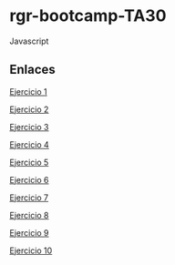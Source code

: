 # rgr-bootcamp-TA30
Javascript


## Enlaces
<a href="">Ejercicio 1</a> <br>

<a href="">Ejercicio 2</a> <br>

<a href="">Ejercicio 3</a> <br>

<a href="">Ejercicio 4</a> <br>

<a href="">Ejercicio 5</a> <br>

<a href="">Ejercicio 6</a> <br>

<a href="">Ejercicio 7</a> <br>

<a href="">Ejercicio 8</a> <br>

<a href="">Ejercicio 9</a> <br>

<a href="">Ejercicio 10</a> <br>
